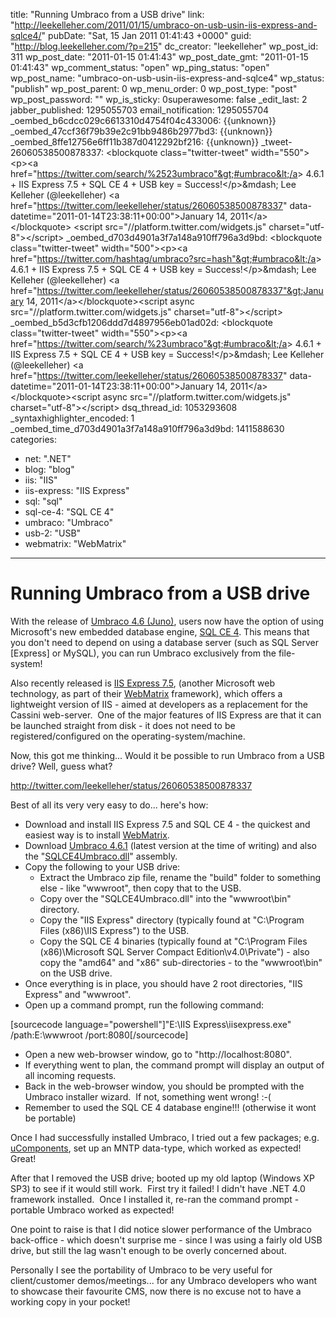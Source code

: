 title: "Running Umbraco from a USB drive"
link: "http://leekelleher.com/2011/01/15/umbraco-on-usb-usin-iis-express-and-sqlce4/"
pubDate: "Sat, 15 Jan 2011 01:41:43 +0000"
guid: "http://blog.leekelleher.com/?p=215"
dc_creator: "leekelleher"
wp_post_id: 311
wp_post_date: "2011-01-15 01:41:43"
wp_post_date_gmt: "2011-01-15 01:41:43"
wp_comment_status: "open"
wp_ping_status: "open"
wp_post_name: "umbraco-on-usb-usin-iis-express-and-sqlce4"
wp_status: "publish"
wp_post_parent: 0
wp_menu_order: 0
wp_post_type: "post"
wp_post_password: ""
wp_is_sticky: 0superawesome: false
_edit_last: 2
jabber_published: 1295055703
email_notification: 1295055704
_oembed_b6cdcc029c6613310d4754f04c433006: {{unknown}}
_oembed_47ccf36f79b39e2c91bb9486b2977bd3: {{unknown}}
_oembed_8ffe12756e6ff11b387d0412292bf216: {{unknown}}
_tweet-26060538500878337: &lt;blockquote class="twitter-tweet" width="550"&gt;&lt;p&gt;&lt;a href="https://twitter.com/search/%2523umbraco"&gt;#umbraco&lt;/a&gt; 4.6.1 + IIS Express 7.5 + SQL CE 4 + USB key = Success!&lt;/p&gt;&amp;mdash; Lee Kelleher (@leekelleher) &lt;a href="https://twitter.com/leekelleher/status/26060538500878337" data-datetime="2011-01-14T23:38:11+00:00"&gt;January 14, 2011&lt;/a&gt;&lt;/blockquote&gt;
&lt;script src="//platform.twitter.com/widgets.js" charset="utf-8"&gt;&lt;/script&gt;
_oembed_d703d4901a3f7a148a910ff796a3d9bd: &lt;blockquote class="twitter-tweet" width="500"&gt;&lt;p&gt;&lt;a href="https://twitter.com/hashtag/umbraco?src=hash"&gt;#umbraco&lt;/a&gt; 4.6.1 + IIS Express 7.5 + SQL CE 4 + USB key = Success!&lt;/p&gt;&amp;mdash; Lee Kelleher (@leekelleher) &lt;a href="https://twitter.com/leekelleher/status/26060538500878337"&gt;January 14, 2011&lt;/a&gt;&lt;/blockquote&gt;&lt;script async src="//platform.twitter.com/widgets.js" charset="utf-8"&gt;&lt;/script&gt;
_oembed_b5d3cfb1206ddd7d4897956eb01ad02d: &lt;blockquote class="twitter-tweet" width="550"&gt;&lt;p&gt;&lt;a href="https://twitter.com/search/%23umbraco"&gt;#umbraco&lt;/a&gt; 4.6.1 + IIS Express 7.5 + SQL CE 4 + USB key = Success!&lt;/p&gt;&amp;mdash; Lee Kelleher (@leekelleher) &lt;a href="https://twitter.com/leekelleher/status/26060538500878337" data-datetime="2011-01-14T23:38:11+00:00"&gt;January 14, 2011&lt;/a&gt;&lt;/blockquote&gt;&lt;script async src="//platform.twitter.com/widgets.js" charset="utf-8"&gt;&lt;/script&gt;
dsq_thread_id: 1053293608
_syntaxhighlighter_encoded: 1
_oembed_time_d703d4901a3f7a148a910ff796a3d9bd: 1411588630
categories:
  - net: ".NET"
  - blog: "blog"
  - iis: "IIS"
  - iis-express: "IIS Express"
  - sql: "sql"
  - sql-ce-4: "SQL CE 4"
  - umbraco: "Umbraco"
  - usb-2: "USB"
  - webmatrix: "WebMatrix"

---

# Running Umbraco from a USB drive

With the release of <a href="http://umbraco.codeplex.com/releases/view/59025">Umbraco 4.6 (Juno)</a>, users now have the option of using Microsoft's new embedded database engine, <a href="http://www.microsoft.com/downloads/en/details.aspx?FamilyID=0d2357ea-324f-46fd-88fc-7364c80e4fdb&amp;displaylang=en">SQL CE 4</a>.  This means that you don't need to depend on using a database server (such as SQL Server [Express] or MySQL), you can run Umbraco exclusively from the file-system!

Also recently released is <a href="http://www.microsoft.com/web/gallery/install.aspx?appid=iisexpress">IIS Express 7.5</a>, (another Microsoft web technology, as part of their <a href="http://www.microsoft.com/web/webmatrix/">WebMatrix</a> framework), which offers a lightweight version of IIS - aimed at developers as a replacement for the Cassini web-server.  One of the major features of IIS Express are that it can be launched straight from disk - it does not need to be registered/configured on the operating-system/machine.

Now, this got me thinking... Would it be possible to run Umbraco from a USB drive? Well, guess what?

http://twitter.com/leekelleher/status/26060538500878337

Best of all its very very easy to do... here's how:
<ul>
	<li>Download and install IIS Express 7.5 and SQL CE 4 - the quickest and easiest way is to install <a href="http://www.microsoft.com/web/">WebMatrix</a>.</li>
	<li>Download <a href="http://umbraco.codeplex.com/releases/view/59025#DownloadId=197075">Umbraco 4.6.1</a> (latest version at the time of writing) and also the "<a href="http://umbraco.codeplex.com/releases/view/59025#DownloadId=197313">SQLCE4Umbraco.dll</a>" assembly.</li>
	<li>Copy the following to your USB drive:
<ul>
	<li>Extract the Umbraco zip file, rename the "build" folder to something else - like "wwwroot", then copy that to the USB.</li>
	<li>Copy over the "SQLCE4Umbraco.dll" into the "wwwroot\bin" directory.</li>
	<li>Copy the "IIS Express" directory (typically found at "C:\Program Files (x86)\IIS Express") to the USB.</li>
	<li>Copy the SQL CE 4 binaries (typically found at "C:\Program Files (x86)\Microsoft SQL Server Compact Edition\v4.0\Private") - also copy the "amd64" and "x86" sub-directories - to the "wwwroot\bin" on the USB drive.</li>
</ul>
</li>
	<li>Once everything is in place, you should have 2 root directories, "IIS Express" and "wwwroot".</li>
	<li>Open up a command prompt, run the following command:</li>
</ul>
[sourcecode language="powershell"]&quot;E:\IIS Express\iisexpress.exe&quot; /path:E:\wwwroot /port:8080[/sourcecode]
<ul>
	<li>Open a new web-browser window, go to "http://localhost:8080".</li>
	<li>If everything went to plan, the command prompt will display an output of all incoming requests.</li>
	<li>Back in the web-browser window, you should be prompted with the Umbraco installer wizard.  If not, something went wrong! :-(</li>
	<li>Remember to used the SQL CE 4 database engine!!! (otherwise it wont be portable)</li>
</ul>
Once I had successfully installed Umbraco, I tried out a few packages; e.g. <a href="http://our.umbraco.org/projects/backoffice-extensions/ucomponents">uComponents</a>, set up an MNTP data-type, which worked as expected! Great!

After that I removed the USB drive; booted up my old laptop (Windows XP SP3) to see if it would still work.  First try it failed! I didn't have .NET 4.0 framework installed.  Once I installed it, re-ran the command prompt - portable Umbraco worked as expected!

One point to raise is that I did notice slower performance of the Umbraco back-office - which doesn't surprise me - since I was using a fairly old USB drive, but still the lag wasn't enough to be overly concerned about.

Personally I see the portability of Umbraco to be very useful for client/customer demos/meetings... for any Umbraco developers who want to showcase their favourite CMS, now there is no excuse not to have a working copy in your pocket!